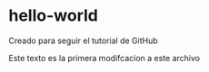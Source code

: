 # hello-world
Creado para seguir el tutorial de GitHub

Este texto es la primera modifcacion a este archivo
